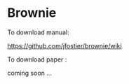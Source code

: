 # Brownie
To download manual:

https://github.com/jfostier/brownie/wiki

To download paper :

coming soon ...
